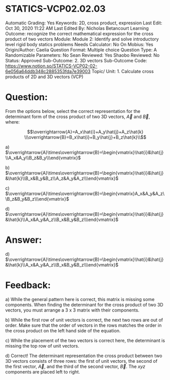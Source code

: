 # STATICS-VCP02.02.03

Automatic Grading: Yes
Keywords: 2D, cross product, expression
Last Edit: Oct 30, 2020 11:22 AM
Last Edited By: Nicholas Betancourt
Learning Outcome: recognize the correct mathematical expression for the cross product of two vectors
Module: Module 2: Identify and solve introductory level rigid body statics problems
Needs Calculator: No
On Mobius: Yes
Origin/Author: Caelia
Question Format: Multiple choice
Question Type: A
Randomizable Parameters: No
Sean Reviewed: Yes
Shaobo Reviewed: No
Status: Approved
Sub-Outcome: 2. 3D vectors
Sub-Outcome Code: https://www.notion.so/STATICS-VCP02-02-6e056a64ddb348c2885353fda7e39003
Topic/ Unit: 1. Calculate cross products of 2D and 3D vectors (VCP)

# Question:

From the options below, select the correct representation for the determinant form of the cross product of two 3D vectors, $\overrightarrow{A}$ and $\overrightarrow{B}$, where:

$$\overrightarrow{A}=A_x\hat{i}+A_y\hat{j}+A_z\hat{k}
\\\overrightarrow{B}=B_x\hat{i}+B_y\hat{j}+B_z\hat{k}\\$$

a) $\overrightarrow{A}\times\overrightarrow{B}=\begin{vmatrix}\hat{i}&\hat{j}\\A_x&A_y\\B_z&B_y\\\end{vmatrix}$

b) $\overrightarrow{A}\times\overrightarrow{B}=\begin{vmatrix}\hat{i}&\hat{j}&\hat{k}\\B_x&B_y&B_z\\A_z&A_y&A_z\\\end{vmatrix}$

c) $\overrightarrow{A}\times\overrightarrow{B}=\begin{vmatrix}A_x&A_y&A_z\\B_z&B_y&B_z\\\end{vmatrix}$

d) $\overrightarrow{A}\times\overrightarrow{B}=\begin{vmatrix}\hat{i}&\hat{j}&\hat{k}\\A_x&A_y&A_z\\B_x&B_y&B_z\\\end{vmatrix}$

# Answer:

d) $\overrightarrow{A}\times\overrightarrow{B}=\begin{vmatrix}\hat{i}&\hat{j}&\hat{k}\\A_x&A_y&A_z\\B_x&B_y&B_z\\\end{vmatrix}$

# Feedback:

a) While the general pattern here is correct, this matrix is missing some components. When finding the determinant for the cross product of two 3D vectors, you must arrange a 3 x 3 matrix with their components. 

b) While the first row of unit vectors is correct, the next two rows are out of order. Make sure that the order of vectors in the rows matches the order in the cross product on the left hand side of the equation. 

c) While the placement of the two vectors is correct here, the determinant is missing the top row of unit vectors. 

d) Correct! The determinant representation the cross product between two 3D vectors consists of three rows: the first of unit vectors, the second of the first vector, $\overrightarrow{A}$, and the third of the second vector, $\overrightarrow{B}$. The $xyz$ components are placed left to right.